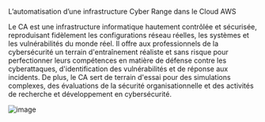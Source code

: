 L’automatisation d’une infrastructure Cyber Range dans le Cloud AWS

Le CA est une infrastructure informatique hautement contrôlée et sécurisée, reproduisant
fidèlement les configurations réseau réelles, les systèmes et les vulnérabilités du monde réel. Il
offre aux professionnels de la cybersécurité un terrain d'entraînement réaliste et sans risque pour
perfectionner leurs compétences en matière de défense contre les cyberattaques, d'identification
des vulnérabilités et de réponse aux incidents. De plus, le CA sert de terrain d'essai pour des
simulations complexes, des évaluations de la sécurité organisationnelle et des activités de
recherche et développement en cybersécurité.

![image](https://github.com/medwahbi01/Cyber-Range/assets/111091154/e2a23359-1cd9-48b1-9377-fb2c0ff81443)

